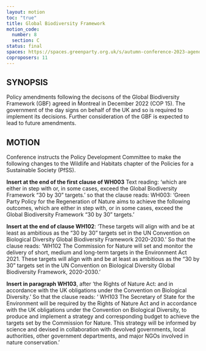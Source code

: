 ```yaml
---
layout: motion
toc: "true"
title: Global Biodiversity Framework
motion_code:
  number: 8
  section: C
status: final
spaces: https://spaces.greenparty.org.uk/s/autumn-conference-2023-agenda-forum/post/post/view?id=11179
coproposers: 11
---
```

## SYNOPSIS

Policy amendments following the decisons of the Global Biodiversity Framework (GBF) agreed in Montreal in December 2022 (COP 15). The government of the day signs on behalf of the UK and so is required to implement its decisions. Further consideration of the GBF is expected to lead to future amendments.

## MOTION

Conference instructs the Policy Development Committee to make the following changes to the Wildlife and Habitats chapter of the Policies for a Sustainable Society (PfSS).

**Insert at the end of the first clause of WH003** Text reading: ‘which are either in step with or, in some cases, exceed the Global Biodiversity Framework “30 by 30” targets.’ so that the clause reads: WH003: ‘Green Party Policy for the Regeneration of Nature aims to achieve the following outcomes, which are either in step with, or in some cases, exceed the Global Biodiversity Framework “30 by 30” targets.’

**Insert at the end of clause WH102**: ‘These targets will align with and be at least as ambitious as the “30 by 30” targets set in the UN Convention on Biological Diversity Global Biodiversity Framework 2020-2030.’ So that the clause reads: ‘WH102 The Commission for Nature will set and monitor the delivery of short, medium and long-term targets in the Environment Act 2021. These targets will align with and be at least as ambitious as the “30 by 30” targets set in the UN Convention on Biological Diversity Global Biodiversity Framework, 2020-2030.’

**Insert in paragraph WH103**, after ‘the Rights of Nature Act: and in accordance with the UK obligations under the Convention on Biological Diversity.’ So that the clause reads: ‘ WH103 The Secretary of State for the Environment will be required by the Rights of Nature Act and in accordance with the UK obligations under the Convention on Biological Diversity, to produce and implement a strategy and corresponding budget to achieve the targets set by the Commission for Nature. This strategy will be informed by science and devised in collaboration with devolved governments, local authorities, other government departments, and major NGOs involved in nature conservation.’